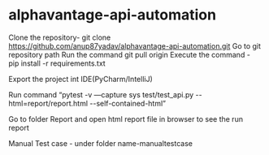 # alphavantage-api-automation

Clone the repository- git clone https://github.com/anup87yadav/alphavantage-api-automation.git
Go to git repository path
Run the command git pull origin
Execute the command - pip install -r requirements.txt

Export the project int IDE(PyCharm/IntelliJ) 

Run command “pytest -v —capture sys test/test_api.py --html=report/report.html --self-contained-html” 

Go to folder Report and open html report file in browser to see the run report


Manual Test case - under folder name-manualtestcase

